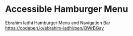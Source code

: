 #  Accessible Hamburger Menu 
 
Ebrahim ladhi
Hamburger Menu and Navigation Bar
https://codepen.io/ebrahim-ladhi/pen/QWrBGay
